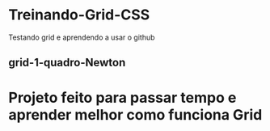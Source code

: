 # Treinando-Grid-CSS
Testando grid e aprendendo a usar o github

## grid-1-quadro-Newton
# Projeto feito para passar tempo e aprender melhor como funciona Grid
